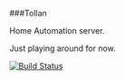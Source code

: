 ###Tollan

Home Automation server.

Just playing around for now.

[![Build Status](https://api.travis-ci.org/younata/tollan.svg)](https://travis-ci.org/younata/tollan)
